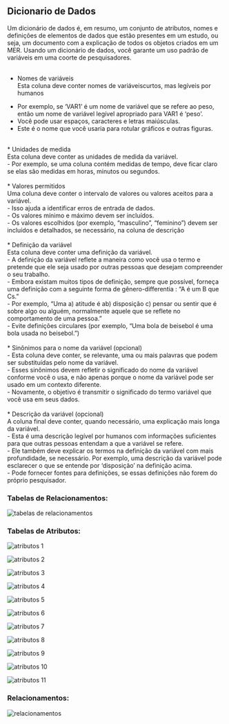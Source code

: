 ## Dicionario de Dados

Um dicionário de dados é, em resumo, um conjunto de atributos, nomes e definições de elementos de dados que estão presentes em um estudo, ou seja, um documento com a explicação de todos os objetos criados em um MER. Usando um dicionário de dados, você garante um uso padrão de variáveis ​​em uma coorte de pesquisadores. <br>
<br>
* Nomes de variáveis <br>
Esta coluna deve conter nomes de variáveis ​​curtos, mas legíveis por humanos <br>
- Por exemplo, se ‘VAR1’ é um nome de variável que se refere ao peso, então um nome de variável legível apropriado para VAR1 é ‘peso’. <br>
- Você pode usar espaços, caracteres e letras maiúsculas. <br>
- Este é o nome que você usaria para rotular gráficos e outras figuras. <br>
<br>
* Unidades de medida <br>
Esta coluna deve conter as unidades de medida da variável. <br>
- Por exemplo, se uma coluna contém medidas de tempo, deve ficar claro se elas são medidas em horas, minutos ou segundos. <br>
<br>
* Valores permitidos <br>
Uma coluna deve conter o intervalo de valores ou valores aceitos para a variável. <br>
- Isso ajuda a identificar erros de entrada de dados. <br>
- Os valores mínimo e máximo devem ser incluídos. <br>
- Os valores escolhidos (por exemplo, “masculino”, “feminino”) devem ser incluídos e detalhados, se necessário, na coluna de descrição <br>
<br>
* Definição da variável <br>
Esta coluna deve conter uma definição da variável. <br>
- A definição da variável reflete a maneira como você usa o termo e pretende que ele seja usado por outras pessoas que desejam compreender o seu trabalho. <br>
- Embora existam muitos tipos de definição, sempre que possível, forneça uma definição com a seguinte forma de gênero-differentia : “A é um B que Cs.” <br>
- Por exemplo, “Uma a) atitude é ab) disposição c) pensar ou sentir que é sobre algo ou alguém, normalmente aquele que se reflete no comportamento de uma pessoa.” <br>
- Evite definições circulares (por exemplo, “Uma bola de beisebol é uma bola usada no beisebol.”) <br>
<br>
* Sinônimos para o nome da variável (opcional) <br>
- Esta coluna deve conter, se relevante, uma ou mais palavras que podem ser substituídas pelo nome da variável. <br>
- Esses sinônimos devem refletir o significado do nome da variável conforme você o usa, e não apenas porque o nome da variável pode ser usado em um contexto diferente. <br>
- Novamente, o objetivo é transmitir o significado do termo variável que você usa em seus dados. <br>
<br>
* Descrição da variável (opcional) <br>
A coluna final deve conter, quando necessário, uma explicação mais longa da variável. <br>
- Esta é uma descrição legível por humanos com informações suficientes para que outras pessoas entendam a que a variável se refere. <br>
- Ele também deve explicar os termos na definição da variável com mais profundidade, se necessário. Por exemplo, uma descrição da variável pode esclarecer o que se entende por ‘disposição’ na definição acima. <br>
- Pode fornecer fontes para definições, se essas definições não forem do próprio pesquisador. <br>


### Tabelas de Relacionamentos:

![tabelas de relacionamentos](https://user-images.githubusercontent.com/77638452/143907159-b9bd6033-d160-4c56-9105-0e6eddcd1360.jpg)


### Tabelas de Atributos:

![atributos 1](https://user-images.githubusercontent.com/77638452/143907454-da1e4d9c-cedb-42d8-ab5b-5b4220014e4e.jpg)

![atributos 2](https://user-images.githubusercontent.com/77638452/143907490-7514ebf8-162a-4a85-9f4a-2d7fa11492fc.jpg)

![atributos 3](https://user-images.githubusercontent.com/77638452/143907511-f14239bf-1c73-4a13-980a-9a72b304164d.jpg)

![atributos 4](https://user-images.githubusercontent.com/77638452/143907529-8421a5b2-240b-46eb-a6d1-38d68bba07e8.jpg)

![atributos 5](https://user-images.githubusercontent.com/77638452/143907542-a999cecf-e0f2-4a10-a79b-5da4f7a681be.jpg)

![atributos 6](https://user-images.githubusercontent.com/77638452/143907580-18ae0f14-a0d8-4f66-978c-b83411d731cd.jpg)

![atributos 7](https://user-images.githubusercontent.com/77638452/143907604-bcf20de3-f452-43a2-b12f-cc5e2f8e6d85.jpg)

![atributos 8](https://user-images.githubusercontent.com/77638452/143907623-0cc6fac2-81a5-4f93-b45e-67e02a67e4bb.jpg)

![atributos 9](https://user-images.githubusercontent.com/77638452/143907648-0b2f59ac-659a-42f7-a347-9d64de478047.jpg)

![atributos 10](https://user-images.githubusercontent.com/77638452/143907682-2862e51b-ce53-41b5-ad5c-1c238e74cce7.jpg)

![atributos 11](https://user-images.githubusercontent.com/77638452/143907704-41b5a76e-347a-4c07-a775-5d4a4c1f9631.jpg)


### Relacionamentos:

![relacionamentos](https://user-images.githubusercontent.com/77638452/143907746-3228fe6d-611c-4571-9866-436cdd494d7d.jpg)


